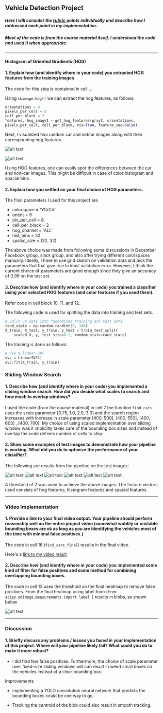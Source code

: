 
## **Vehicle Detection Project**


[//]: # (Image References)
[image1]: ./examples/car_not_car.png
[image2]: ./examples/HOG_example.jpg
[image3]: ./examples/sliding_windows.jpg
[image4]: ./examples/sliding_window.jpg
[image5]: ./examples/bboxes_and_heat.png
[image6]: ./examples/labels_map.png
[image7]: ./examples/output_bboxes.png
[video1]: ./project_video.mp4
[image8]: ./writeup_images/hog1.png
[image9]: ./writeup_images/hog2.png
[image10]: ./writeup_images/test1.png
[image11]: ./writeup_images/test2.png
[image12]: ./writeup_images/test3.png
[image13]: ./writeup_images/test4.png
[image14]: ./writeup_images/test5.png
[image15]: ./writeup_images/test6.png
[image16]: ./writeup_images/labels1.png

##### Here I will consider the [rubric](https://review.udacity.com/#!/rubrics/513/view) points individually and describe how I addressed each point in my implementation. 

##### Most of the code is from the course material itself. I understood the code and used it when appropriate.

---

#### Histogram of Oriented Gradients (HOG)

#### 1. Explain how (and identify where in your code) you extracted HOG features from the training images.

The code for this step is contained in cell ...

Using `skimage.hog()` we can extract the hog features, as follows:

```python
orientations = 9
pixels_per_cell = 8
cell_per_block = 2
features, hog_image1 = get_hog_features(gray1, orientations,
pixels_per_cell, cell_per_block, vis=True, feature_vec=False)
```
Next, I visualized  two random car and notcar images along with their corresponding hog features.

![alt text][image8]

![alt text][image9]

Using HOG features, one can easily spot the differences between the car and non-car images. This might be difficult in case of color histogram and spacial bins.

#### 2. Explain how you settled on your final choice of HOG parameters.

The final parameters I used for this project are

* colorspace = 'YCrCb'
* orient = 9
* pix_per_cell = 8
* cell_per_block = 2
* hog_channel = 'ALL'
* hist_bins = 32
* spatial_size = (32, 32)

The above choice was made from following some discussions in December Facebook group, slack group, and also after trying different colorspaces manually. Ideally, I have to use grid search on validation data and pick the parameters that that give rise to least validation error. However, I think the current choice of parameters are good enough since they give an accuracy of 0.99 on the test set.



#### 3. Describe how (and identify where in your code) you trained a classifier using your selected HOG features (and color features if you used them).

Refer code in cell block 10, 11, and 12.

The following code is used for splitting the data into training and test sets.
```python
# Split up data into randomized training and test sets
rand_state = np.random.randint(0, 100)
X_train, X_test, y_train, y_test = train_test_split(
    scaled_X, y, test_size=0.2, random_state=rand_state)
```

The training is done as follows:
```python
# Use a linear SVC
svc = LinearSVC()
svc.fit(X_train, y_train)
```
### Sliding Window Search

#### 1. Describe how (and identify where in your code) you implemented a sliding window search.  How did you decide what scales to search and how much to overlap windows?

I used the code (from the course material) in cell 7 the function ``find_cars`` uses the scale parameter [0.75, 1.0, 2.0, 3.0] and the search region increases with increase in scale parameter [400, 500], [400, 550], [400, 600] , [400, 700]. My choice of using scaled implementation over sliding window was it implicitly takes care of the bounding box sizes and instead of overlap the code defines number of cells to step.

#### 2. Show some examples of test images to demonstrate how your pipeline is working.  What did you do to optimize the performance of your classifier?

The following are results from the pipeline on the test images:

![alt text][image10]
![alt text][image11]
![alt text][image12]
![alt text][image13]
![alt text][image14]
![alt text][image15]

A threshold of 2 was used to achieve the above images.
The feature vectors used consists of hog features, histogram features and spacial features.


---

### Video Implementation

#### 1. Provide a link to your final video output.  Your pipeline should perform reasonably well on the entire project video (somewhat wobbly or unstable bounding boxes are ok as long as you are identifying the vehicles most of the time with minimal false positives.)

The code in cell 16 (``find_cars_final``) results in the final video.

Here's a [link to my video result](./project_video_lanes_final.mp4)


#### 2. Describe how (and identify where in your code) you implemented some kind of filter for false positives and some method for combining overlapping bounding boxes.

The code in cell 13 uses the threshold on the final heatmap to remove false positives. From the final heatmap using label from (``from scipy.ndimage.measurements import label ``) results in blobs, as shown below

![alt text][image16]

---

### Discussion

#### 1. Briefly discuss any problems / issues you faced in your implementation of this project.  Where will your pipeline likely fail?  What could you do to make it more robust?

* I did find few false positives. Furthermore, the choice of scale parameter over fixed-size sliding windows will can result in weird small boxes on the vehicles instead of a clear bounding box.

Improvements

* Implementing a YOLO convolution neural network that predicts the bounding boxes could be one way to go.

* Tracking the centroid of the blob could also result in smooth tracking.
